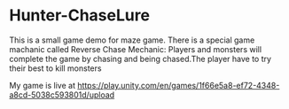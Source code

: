 # Hunter-ChaseLure
This is a small game demo for maze game. There is a special game machanic called Reverse Chase Mechanic: Players and monsters will complete the game by chasing and being chased.The player have to try their best to kill monsters

My game is live at https://play.unity.com/en/games/1f66e5a8-ef72-4348-a8cd-5038c593801d/upload
